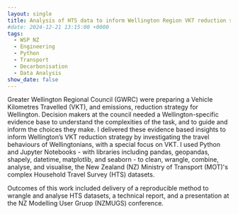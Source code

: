 ```yaml
---
layout: single
title: Analysis of HTS data to inform Wellington Region VKT reduction strategy
#date: 2024-12-21 13:15:00 +0000
tags:
  - WSP NZ
  - Engineering
  - Python
  - Transport
  - Decarbonisation
  - Data Analysis
show_date: false
---
```


Greater Wellington Regional Council (GWRC) were preparing a Vehicle Kilometres Travelled (VKT), and emissions, reduction strategy for Wellington. 
Decision makers at the council needed a Wellington-specific evidence base to understand the complexities of the task, and to guide and inform the choices they make.
I delivered these evidence based insights to inform Wellington’s VKT reduction strategy by investigating the travel behaviours of Wellingtonians, with a special focus on VKT.
I used Python and Jupyter Notebooks - with libraries including pandas, geopandas, shapely, datetime, matplotlib, and seaborn - to clean, wrangle, combine, analyse, and visualise, the New Zealand (NZ) Ministry of Transport (MOT)'s complex Household Travel Survey (HTS) datasets.

Outcomes of this work included delivery of a reproducible method to wrangle and analyse HTS datasets, a technical report, and a presentation at the NZ Modelling User Gruop (NZMUGS) conference.